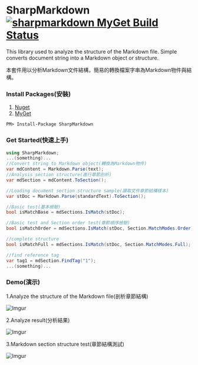 SharpMarkdown
[![sharpmarkdown MyGet Build Status](https://www.myget.org/BuildSource/Badge/sharpmarkdown?identifier=7546191a-bd7f-4e00-b685-2a422dd6d09e)](https://www.myget.org/)
=====
This library used to analyze the structure of the Markdown file.
Simple converts document string into a Markdown object or structure.

本套件用以分析Markdown文件結構，簡易的轉換檔案字串為Markdown物件與結構。

### Install Packages(安裝)
1. [Nuget](https://www.nuget.org/packages/SharpMarkdown)
2. [MyGet](https://www.myget.org/feed/sharpmarkdown/package/nuget/SharpMarkdown)
```
PM> Install-Package SharpMarkdown
```

### Get Started(快速上手)
```csharp
using SharpMarkdown;
...(something)...
//Convert string to Markdown object(轉換為Markdown物件)
var mdContent = Markdown.Parse(text);
//Analysis section structure(進行章節剖析)
var mdSection = mdContent.ToSection();

//Loading document section structure sample(讀取文件章節結構樣本)
var stDoc = Markdown.Parse(standardText).ToSection();

//Basic test(基本檢驗)
bool isMatchBase = mdSections.IsMatch(stDoc);

//Basic test and Section order test(章節順序檢驗)
bool isMatchOrder = mdSections.IsMatch(stDoc, Section.MatchModes.Order);

//complete structure
bool isMatchFull = mdSections.IsMatch(stDoc, Section.MatchModes.Full);

//find reference tag
var tag1 = mdSection.FindTag("1");
...(something)...
```

### Demo(演示)
1.Analyze the structure of the Markdown file(剖析章節結構)

![Imgur](http://i.imgur.com/2dxOSaP.png)

2.Analyze result(分析結果)

![Imgur](http://i.imgur.com/QfbhFx3.png)

3.Markdown section structure test(章節結構測試)

![Imgur](http://i.imgur.com/fhAeUL3.png)
